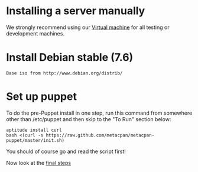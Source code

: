 # Installing a server manually

We strongly recommend using our [Virtual machine](https://github.com/metacpan/metacpan-developer) for all testing or development machines.

# Install Debian stable (7.6)
    Base iso from http://www.debian.org/distrib/

# Set up puppet

To do the pre-Puppet install in one step, run this command from somewhere other
than /etc/puppet and then skip to the "To Run" section below:

    aptitude install curl
    bash <(curl -s https://raw.github.com/metacpan/metacpan-puppet/master/init.sh)

You should of course go and read the script first!

Now look at the [final steps](INSTALL_FINALIZING.md)
